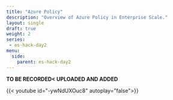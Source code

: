 ```yaml
---
title: "Azure Policy"
description: "Overview of Azure Policy in Enterprise Scale."
layout: single
draft: true
weight: 2
series:
 - es-hack-day2
menu:
  side:
    parent: es-hack-day2
---
```


**TO BE RECORDED< UPLOADED AND ADDED**

{{< youtube id="-ywNdUXOuc8" autoplay="false">}}
